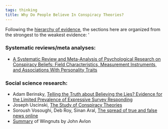 ```yaml
---
tags: thinking
title: Why Do People Believe In Conspiracy Theories?
---
```


Following the [hierarchy of evidence](https://en.wikipedia.org/wiki/Hierarchy_of_evidence), the sections here are organized from the strongest to the weakest evidence: '

### Systematic reviews/meta analyses:

*   [A Systematic Review and Meta-Analysis of Psychological Research on Conspiracy Beliefs: Field Characteristics, Measurement Instruments, and Associations With Personality Traits](https://www.frontiersin.org/articles/10.3389/fpsyg.2019.00205/full?utm_source=F-NTF&utm_medium=EMLX&utm_campaign=PRD_FEOPS_20170000_ARTICLE)

### Social science research:

*   Adam Berinsky, [Telling the Truth about Believing the Lies? Evidence for the Limited Prevalence of Expressive Survey Responding](https://www.journals.uchicago.edu/doi/full/10.1086/694258)
*   Joseph Uscinski, [The Study of Conspiracy Theories](https://www.argumenta.org/wp-content/uploads/2017/10/Argumenta-Joseph-Uscinski-The-Study-of-Conspiracy-Theories.pdf)
*  Soroush Vosoughi, Deb Roy, Sinan Aral, [The spread of true and false news online](https://science.sciencemag.org/content/359/6380/1146)
* [Summary](http://www.civilpolitics.org/content/how-lunatic-fringe-hijacking-america-john-avlon-explains-wingnuts/) of Wingnuts by John Avlon
